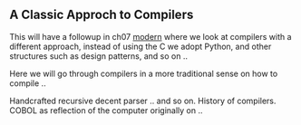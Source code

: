 
## A Classic Approch to Compilers

This will have a followup in ch07 [modern](./../../ch07/modern/) where we look at
compilers with a different approach, instead of using the C we adopt Python, and
other structures such as design patterns, and so on ..

Here we will go through compilers in a more traditional sense on how to compile ..

Handcrafted recursive decent parser .. and so on. History of compilers. COBOL as reflection of the computer originally on ..
